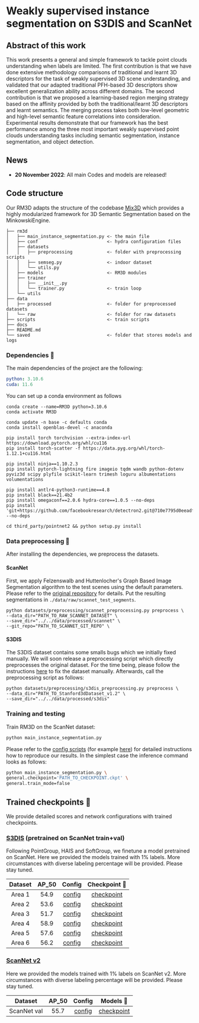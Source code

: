 # Weakly supervised instance segmentation on S3DIS and ScanNet


## Abstract of this work

 This work presents a general and simple framework to tackle point clouds understanding when labels are limited. The first contribution is that we have done extensive methodology comparisons of traditional and learnt 3D descriptors for the task of weakly supervised 3D scene understanding, and validated that our adapted traditional PFH-based 3D descriptors show excellent generalization ability across different domains. The second contribution is that we proposed a learning-based region merging strategy based on the affinity provided by both the traditional/learnt 3D descriptors and learnt semantics. The merging process takes both low-level geometric and high-level semantic feature correlations into consideration.  Experimental results demonstrate that our framework has the best performance among the three most important weakly supervised point clouds understanding tasks including semantic segmentation, instance segmentation, and object detection.

## News

* **20 November 2022**: All main Codes and models are released!


## Code structure
Our RM3D adapts the structure of the codebase [Mix3D](https://github.com/kumuji/mix3d) which provides a highly modularized framework for 3D Semantic Segmentation based on the MinkowskiEngine.

```
├── rm3d
│   ├── main_instance_segmentation.py <- the main file
│   ├── conf                          <- hydra configuration files
│   ├── datasets
│   │   ├── preprocessing             <- folder with preprocessing scripts
│   │   ├── semseg.py                 <- indoor dataset
│   │   └── utils.py        
│   ├── models                        <- RM3D modules
│   ├── trainer
│   │   ├── __init__.py
│   │   └── trainer.py                <- train loop
│   └── utils
├── data
│   ├── processed                     <- folder for preprocessed datasets
│   └── raw                           <- folder for raw datasets
├── scripts                           <- train scripts
├── docs
├── README.md
└── saved                             <- folder that stores models and logs
```

### Dependencies :memo:
The main dependencies of the project are the following:
```yaml
python: 3.10.6
cuda: 11.6
```
You can set up a conda environment as follows
```
conda create --name=RM3D python=3.10.6
conda activate RM3D

conda update -n base -c defaults conda
conda install openblas-devel -c anaconda

pip install torch torchvision --extra-index-url https://download.pytorch.org/whl/cu116
pip install torch-scatter -f https://data.pyg.org/whl/torch-1.12.1+cu116.html

pip install ninja==1.10.2.3
pip install pytorch-lightning fire imageio tqdm wandb python-dotenv pyviz3d scipy plyfile scikit-learn trimesh loguru albumentations volumentations

pip install antlr4-python3-runtime==4.8
pip install black==21.4b2
pip install omegaconf==2.0.6 hydra-core==1.0.5 --no-deps
pip install 'git+https://github.com/facebookresearch/detectron2.git@710e7795d0eeadf9def0e7ef957eea13532e34cf' --no-deps

cd third_party/pointnet2 && python setup.py install
```

### Data preprocessing :hammer:
After installing the dependencies, we preprocess the datasets.

#### ScanNet 
First, we apply Felzenswalb and Huttenlocher's Graph Based Image Segmentation algorithm to the test scenes using the default parameters.
Please refer to the [original repository](https://github.com/ScanNet/ScanNet/tree/master/Segmentator) for details.
Put the resulting segmentations in `./data/raw/scannet_test_segments`.
```
python datasets/preprocessing/scannet_preprocessing.py preprocess \
--data_dir="PATH_TO_RAW_SCANNET_DATASET" \
--save_dir="../../data/processed/scannet" \
--git_repo="PATH_TO_SCANNET_GIT_REPO" \
```

#### S3DIS
The S3DIS dataset contains some smalls bugs which we initially fixed manually. We will soon release a preprocessing script which directly preprocesses the original dataset. For the time being, please follow the instructions [here](https://github.com/JonasSchult/RM3D/issues/8#issuecomment-1279535948) to fix the dataset manually. Afterwards, call the preprocessing script as follows:

```
python datasets/preprocessing/s3dis_preprocessing.py preprocess \
--data_dir="PATH_TO_Stanford3dDataset_v1.2" \
--save_dir="../../data/processed/s3dis"
```

<!-- #### STPLS3D
```
python datasets/preprocessing/stpls3d_preprocessing.py preprocess \
--data_dir="PATH_TO_STPLS3D" \
--save_dir="../../data/processed/stpls3d"
``` -->

### Training and testing 
Train RM3D on the ScanNet dataset:
```bash
python main_instance_segmentation.py
```
Please refer to the [config scripts](https://github.com/JonasSchult/RM3D/tree/main/scripts) (for example [here](https://github.com/JonasSchult/RM3D/blob/main/scripts/scannet/scannet_val.sh#L15)) for detailed instructions how to reproduce our results.
In the simplest case the inference command looks as follows:
```bash
python main_instance_segmentation.py \
general.checkpoint='PATH_TO_CHECKPOINT.ckpt' \
general.train_mode=false
```

## Trained checkpoints :floppy_disk:
We provide detailed scores and network configurations with trained checkpoints.

### [S3DIS](http://buildingparser.stanford.edu/dataset.html) (pretrained on ScanNet train+val)
Following PointGroup, HAIS and SoftGroup, we finetune a model pretrained on ScanNet. Here we provided the models trained with 1% labels. More circumstances with diverse labeling percentage will be provided. Please stay tuned. 

| Dataset | AP_50 | Config | Checkpoint :floppy_disk: 
|:-:|:-:|:-:|:-:|
| Area 1 | 54.9 | [config](scripts/s3dis/s3dis_pretrained.sh) | [checkpoint](https://hkustgz-my.sharepoint.com/:u:/g/personal/kangchengliu_hkust-gz_edu_cn/EfPaO83QkO5Ol2qwMUSjZKkBRibz3TuhSYjk6WpbaIYOdA?e=jsXaoO) 
| Area 2 | 53.6 | [config](scripts/s3dis/s3dis_pretrained.sh) | [checkpoint](https://hkustgz-my.sharepoint.com/:u:/g/personal/kangchengliu_hkust-gz_edu_cn/Ea8BbjsXAdFJiDxQacvqLCwB2QX5z98NMxVR4bKuT92E7w?e=9dzHtO) 
| Area 3 | 51.7 | [config](scripts/s3dis/s3dis_pretrained.sh) | [checkpoint](https://hkustgz-my.sharepoint.com/:u:/g/personal/kangchengliu_hkust-gz_edu_cn/Eb8GEtMUChZGnxqb6p1uMyIBQhEyV0QVpVMalMTGqYH-Wg?e=PJoJ3x) 
| Area 4 | 58.9 | [config](scripts/s3dis/s3dis_pretrained.sh) | [checkpoint](https://hkustgz-my.sharepoint.com/:u:/g/personal/kangchengliu_hkust-gz_edu_cn/Ee-KpKkJL6JOjJlorhR22hQBvL2iht8lODIYzeV9ho0vWQ?e=Wz6cAc) 
| Area 5 | 57.6 | [config](scripts/s3dis/s3dis_pretrained.sh) | [checkpoint](https://hkustgz-my.sharepoint.com/:u:/g/personal/kangchengliu_hkust-gz_edu_cn/Eah0XjyqKQ5BhqyeYMdWPMEBSeeGOHYgBztR_GXEtEgOuw?e=Maz57q) 
| Area 6 | 56.2 | [config](scripts/s3dis/s3dis_pretrained.sh) | [checkpoint](https://hkustgz-my.sharepoint.com/:u:/g/personal/kangchengliu_hkust-gz_edu_cn/ER9xo_OxSeJLsj2SJJNOGDgBcEajYDt4oWAMMreEbIeAmA?e=aayUTS) 



### [ScanNet v2](https://kaldir.vc.in.tum.de/scannet_benchmark/semantic_instance_3d?metric=ap)
 Here we provided the models trained with 1% labels on ScanNet v2. More circumstances with diverse labeling percentage will be provided. Please stay tuned. 


| Dataset  | AP_50 | Config | Models :floppy_disk:
|:-:|:-:|:-:|:-:|
| ScanNet val  | 55.7 | [config](scripts/scannet/scannet_val.sh) | [checkpoint](https://entuedu-my.sharepoint.com/:u:/g/personal/kangcheng_liu_staff_main_ntu_edu_sg/EUZb4ZB-XAdFhECafEd3euQBZxN8bnqCmjjkKF2-Fq2z4w?e=yuzCwX) 


